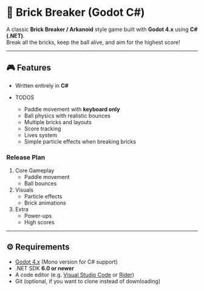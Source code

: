 # 🧱 Brick Breaker (Godot C#)

A classic **Brick Breaker / Arkanoid** style game built with **Godot 4.x** using **C# (.NET)**.  
Break all the bricks, keep the ball alive, and aim for the highest score!

---

## 🎮 Features

- Written entirely in **C#**

- TODOS
  - Paddle movement with **keyboard only**
  - Ball physics with realistic bounces
  - Multiple bricks and layouts
  - Score tracking
  - Lives system
  - Simple particle effects when breaking bricks

### Release Plan

1. Core Gameplay
   - Paddle movement
   - Ball bounces
2. Visuals
   - Particle effects
   - Brick animations
3. Extra
   - Power-ups
   - High scores

---

## ⚙️ Requirements

- [Godot 4.x](https://godotengine.org/download) (Mono version for C# support)
- .NET SDK **6.0 or newer**
- A code editor (e.g. [Visual Studio Code](https://code.visualstudio.com/) or [Rider](https://www.jetbrains.com/rider/))
- Git (optional, if you want to clone instead of downloading)
